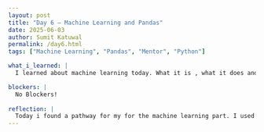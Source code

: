 ```yaml
---
layout: post
title: "Day 6 – Machine Learning and Pandas"
date: 2025-06-03
author: Sumit Katuwal
permalink: /day6.html
tags: ["Machine Learning", "Pandas", "Mentor", "Python"]

what_i_learned: |
  I learned about machine learning today. What it is , what it does and how we should we tackle with it. We learned about supervised, unsupervised, reinforcement learning about machine learning. We start basic functions codes of pandas and played with the csv file work for little and ended the day with the discussion what we are gonna do tomorrow along with that had discussion about GPT 3 how it searched the internet to protect itself while developers were trying to replace it with GPT 4.

blockers: |
  No Blockers!
  
reflection: |
  Today i found a pathway for my for the machine learning part. I used my knowledge of python in pandas and learned more about it. I learned basic pandas function and khew about numpy today. We discussed about one current issue about AI that my friend introduced.
---
```


